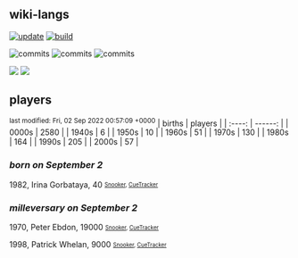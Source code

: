 ## wiki-langs
[![update](https://github.com/dreamerminsk/wiki-langs/actions/workflows/update-tables.yml/badge.svg)](https://github.com/dreamerminsk/wiki-langs/actions/workflows/update-tables.yml)
[![build](https://github.com/dreamerminsk/wiki-langs/actions/workflows/build.yml/badge.svg)](https://github.com/dreamerminsk/wiki-langs/actions/workflows/build.yml)

![commits](https://img.shields.io/github/commit-activity/y/dreamerminsk/wiki-langs)
![commits](https://img.shields.io/github/commit-activity/m/dreamerminsk/wiki-langs)
![commits](https://img.shields.io/github/commit-activity/w/dreamerminsk/wiki-langs)

![](https://img.shields.io/github/languages/code-size/dreamerminsk/wiki-langs)
![](https://img.shields.io/github/repo-size/dreamerminsk/wiki-langs)

## players
<sup>last modified: Fri, 02 Sep 2022 00:57:09 +0000</sup>
| births | players |
| :----: | ------: |
| 0000s | 2580 |
| 1940s | 6 |
| 1950s | 10 |
| 1960s | 51 |
| 1970s | 130 |
| 1980s | 164 |
| 1990s | 205 |
| 2000s | 57 |

### ***born on September  2***
1982, Irina Gorbataya, 40 <sub><sup>[Snooker](http://www.snooker.org/res/index.asp?player=2114), [CueTracker](http://cuetracker.net/Players/irina-gorbataya/)</sup></sub>


### ***milleversary on September  2***
1970, Peter Ebdon, 19000 <sub><sup>[Snooker](http://www.snooker.org/res/index.asp?player=42), [CueTracker](http://cuetracker.net/Players/peter-ebdon/)</sup></sub>

1998, Patrick Whelan, 9000 <sub><sup>[Snooker](http://www.snooker.org/res/index.asp?player=1812), [CueTracker](http://cuetracker.net/Players/patrick-whelan/)</sup></sub>



